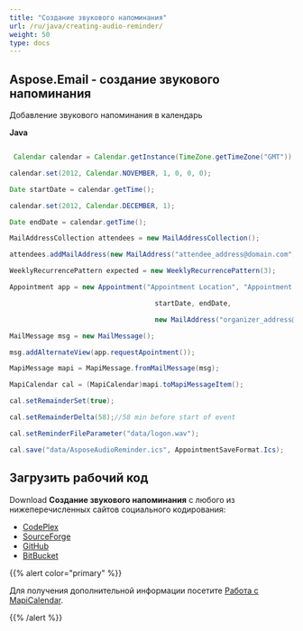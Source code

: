 ```yaml
---
title: "Создание звукового напоминания"
url: /ru/java/creating-audio-reminder/
weight: 50
type: docs
---
```


## **Aspose.Email - создание звукового напоминания**
Добавление звукового напоминания в календарь

**Java**

``` java

 Calendar calendar = Calendar.getInstance(TimeZone.getTimeZone("GMT"));

calendar.set(2012, Calendar.NOVEMBER, 1, 0, 0, 0);

Date startDate = calendar.getTime();

calendar.set(2012, Calendar.DECEMBER, 1);

Date endDate = calendar.getTime();

MailAddressCollection attendees = new MailAddressCollection();

attendees.addMailAddress(new MailAddress("attendee_address@domain.com", "Attendee"));

WeeklyRecurrencePattern expected = new WeeklyRecurrencePattern(3);

Appointment app = new Appointment("Appointment Location", "Appointment Summary", "Appointment Description",

									startDate, endDate,

									new MailAddress("organizer_address@domain.com", "Organizer"), attendees, expected);

MailMessage msg = new MailMessage();

msg.addAlternateView(app.requestApointment());

MapiMessage mapi = MapiMessage.fromMailMessage(msg);

MapiCalendar cal = (MapiCalendar)mapi.toMapiMessageItem();

cal.setRemainderSet(true);

cal.setRemainderDelta(58);//58 min before start of event

cal.setReminderFileParameter("data/logon.wav");

cal.save("data/AsposeAudioReminder.ics", AppointmentSaveFormat.Ics);

```
## **Загрузить рабочий код**
Download **Создание звукового напоминания** с любого из нижеперечисленных сайтов социального кодирования:

- [CodePlex](https://archive.codeplex.com/?p=asposeapachepoi)
- [SourceForge](https://sourceforge.net/projects/asposeforapachepoi/files/Aspose.Email%20Features%20Not%20in%20Apache%20POI%20HSMF%20for%20Outlook/Audio%20Reminders%20%28Aspose.Email%29.zip/download)
- [GitHub](https://sourceforge.net/projects/asposeforapachepoi/)
- [BitBucket](https://bitbucket.org/asposemarketplace/aspose-for-apache-poi/downloads/Audio%20Reminders%20\(Aspose.Email\).zip)

{{% alert color="primary" %}}

Для получения дополнительной информации посетите [Работа с MapiCalendar](/email/java/working-with-mapicalendar/).

{{% /alert %}}
